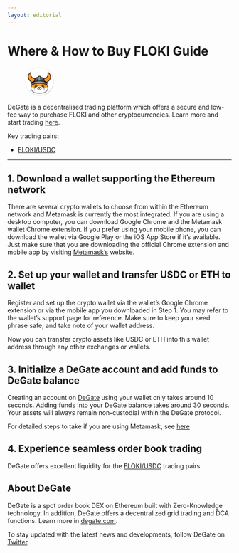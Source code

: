 ```yaml
---
layout: editorial
---
```


# Where & How to Buy FLOKI Guide

<figure><img src="../.gitbook/assets/floki_0xcf0c122c6b73ff809c693db761e7baebe62b6a2e1716284990201.jpg" alt="" width="64" style="border-radius: 50%;"><figcaption></figcaption></figure>

DeGate is a decentralised trading platform which offers a secure and low-fee way to purchase FLOKI and other cryptocurrencies. Learn more and start trading [here](https://app.degate.com/trade/USDC/0xcf0c122c6b73ff809c693db761e7baebe62b6a2e?utm_source=howtobuy).&#x20;

Key trading pairs:

* [FLOKI/USDC](https://app.degate.com/trade/USDC/FLOKI?utm_source=howtobuy)

***

## 1. Download a wallet supporting the Ethereum network

There are several crypto wallets to choose from within the Ethereum network and Metamask is currently the most integrated. If you are using a desktop computer, you can download Google Chrome and the Metamask wallet Chrome extension. If you prefer using your mobile phone, you can download the wallet via Google Play or the iOS App Store if it’s available. Just make sure that you are downloading the official Chrome extension and mobile app by visiting [Metamask’s](https://metamask.io/) website.

## 2. Set up your wallet and transfer USDC or ETH to wallet

Register and set up the crypto wallet via the wallet’s Google Chrome extension or via the mobile app you downloaded in Step 1. You may refer to the wallet’s support page for reference. Make sure to keep your seed phrase safe, and take note of your wallet address.&#x20;

Now you can transfer crypto assets like USDC or ETH into this wallet address through any other exchanges or wallets.

## 3. Initialize a DeGate account and add funds to DeGate balance

Creating an account on [DeGate](https://app.degate.com/?utm_source=FLOKI_howtobuy) using your wallet only takes around 10 seconds. Adding funds into your DeGate balance takes around 30 seconds. Your assets will always remain non-custodial within the DeGate protocol.

For detailed steps to take if you are using Metamask, see [here](https://docs.degate.com/v/product_en/main-features/wallet-connectivity/metamask)

## 4. Experience seamless order book trading

DeGate offers excellent liquidity for the [FLOKI/USDC](https://app.degate.com/trade/USDC/FLOKI?utm_source=howtobuy) trading pairs.&#x20;

## About DeGate

DeGate is a spot order book DEX on Ethereum built with Zero-Knowledge technology. In addition, DeGate offers a decentralized grid trading and DCA functions. Learn more in [degate.com](https://degate.com/?utm_source=FLOKI_howtobuy).

To stay updated with the latest news and developments, follow DeGate on [Twitter](https://twitter.com/degatedex).
